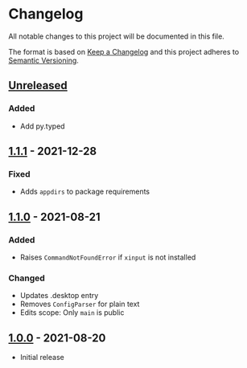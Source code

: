 Changelog
=========
All notable changes to this project will be documented in this file.

The format is based on [Keep a Changelog](http://keepachangelog.com/en/1.0.0/)
and this project adheres to [Semantic Versioning](http://semver.org/spec/v2.0.0.html).

[Unreleased](https://github.com/jshwi/kbtogglr/compare/v1.1.1...HEAD)
------------------------------------------------------------------------
### Added
- Add py.typed

[1.1.1](https://github.com/jshwi/kbtogglr/releases/tag/v1.1.1) - 2021-12-28
------------------------------------------------------------------------
### Fixed
- Adds `appdirs` to package requirements

[1.1.0](https://github.com/jshwi/kbtogglr/releases/tag/v1.1.0) - 2021-08-21
------------------------------------------------------------------------
### Added
- Raises `CommandNotFoundError` if `xinput` is not installed

### Changed
- Updates .desktop entry
- Removes `ConfigParser` for plain text
- Edits scope: Only `main` is public

[1.0.0](https://github.com/jshwi/kbtogglr/releases/tag/v1.0.0) - 2021-08-20
------------------------------------------------------------------------
- Initial release
